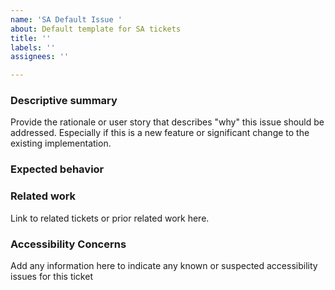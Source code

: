 ```yaml
---
name: 'SA Default Issue '
about: Default template for SA tickets
title: ''
labels: ''
assignees: ''

---
```


### Descriptive summary

Provide the rationale or user story that describes "why" this issue should be addressed. Especially if this is a new feature or significant change to the existing implementation.

### Expected behavior


### Related work

Link to related tickets or prior related work here.


### Accessibility Concerns

Add any information here to indicate any known or suspected accessibility issues for this ticket

